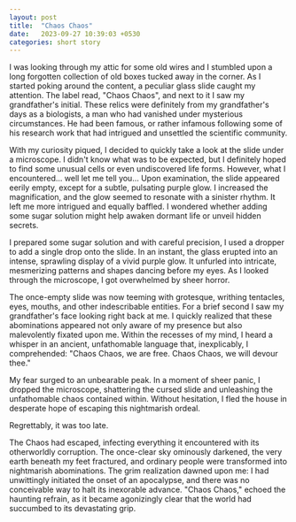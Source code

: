 ```yaml
---
layout: post
title:  "Chaos Chaos"
date:   2023-09-27 10:39:03 +0530
categories: short story
---
```


I was looking through my attic for some old wires and I stumbled upon a long forgotten collection of old boxes tucked away in the corner. As I started poking around the content, a peculiar glass slide caught my attention. The label read, "Chaos Chaos", and next to it I saw my grandfather's initial. These relics were definitely from my grandfather's days as a biologists, a man who had vanished under mysterious circumstances. He had been famous, or rather infamous following some of his research work that had intrigued and unsettled the scientific community. 

With my curiosity piqued, I decided to quickly take a look at the slide under a microscope. I didn't know what was to be expected, but I definitely hoped to find some unusual cells or even undiscovered life forms. However, what I encountered... well let me tell you... Upon examination, the slide appeared eerily empty, except for a subtle, pulsating purple glow. I increased the magnification, and the glow seemed to resonate with a sinister rhythm. It left me more intrigued and equally baffled. I wondered whether adding some sugar solution might help awaken dormant life or unveil hidden secrets.

I prepared some sugar solution and with careful precision, I used a dropper to add a single drop onto the slide. In an instant, the glass erupted into an intense, sprawling display of a vivid purple glow. It unfurled into intricate, mesmerizing patterns and shapes dancing before my eyes. As I looked through the microscope, I got overwhelmed by sheer horror.

The once-empty slide was now teeming with grotesque, writhing tentacles, eyes, mouths, and other indescribable entities. For a brief second I saw my grandfather's face looking right back at me. I quickly realized that these abominations appeared not only aware of my presence but also malevolently fixated upon me. Within the recesses of my mind, I heard a whisper in an ancient, unfathomable language that, inexplicably, I comprehended: "Chaos Chaos, we are free. Chaos Chaos, we will devour thee."

My fear surged to an unbearable peak. In a moment of sheer panic, I dropped the microscope, shattering the cursed slide and unleashing the unfathomable chaos contained within. Without hesitation, I fled the house in desperate hope of escaping this nightmarish ordeal. 

Regrettably, it was too late.

The Chaos had escaped, infecting everything it encountered with its otherworldly corruption. The once-clear sky ominously darkened, the very earth beneath my feet fractured, and ordinary people were transformed into nightmarish abominations. The grim realization dawned upon me:  I had unwittingly initiated the onset of an apocalypse, and there was no conceivable way to halt its inexorable advance. "Chaos Chaos," echoed the haunting refrain, as it became agonizingly clear that the world had succumbed to its devastating grip.
